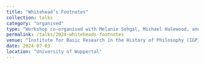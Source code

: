 ```yaml
---
title: "Whitehead’s Footnotes"
collection: talks
category: "organised"
type: "Workshop co-organised with Melanie Sehgal, Michael Halewood, and Daniel Bella"
permalink: /talks/2024-whiteheads-footnotes
venue: "Institute for Basic Research in the History of Philosophy (IGP)"
date: 2024-07-03
location: "University of Wuppertal"
---
```

